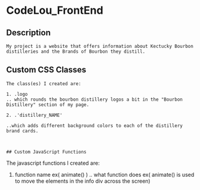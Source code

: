 # CodeLou_FrontEnd

## Description
```
My project is a website that offers information about Kectucky Bourbon distilleries and the Brands of Bourbon they distill.

```



## Custom CSS Classes
```
The class(es) I created are:

1. .logo
.. which rounds the bourbon distillery logos a bit in the "Bourbon Distillery" section of my page. 

2. .'distillery_NAME'

..which adds different background colors to each of the distillery brand cards.



## Custom JavaScript Functions
```
The javascript functions I created are:

1. function name ex( animate() )
.. what function does ex( animate() is used to move the elements in the info div across the screen)

```

